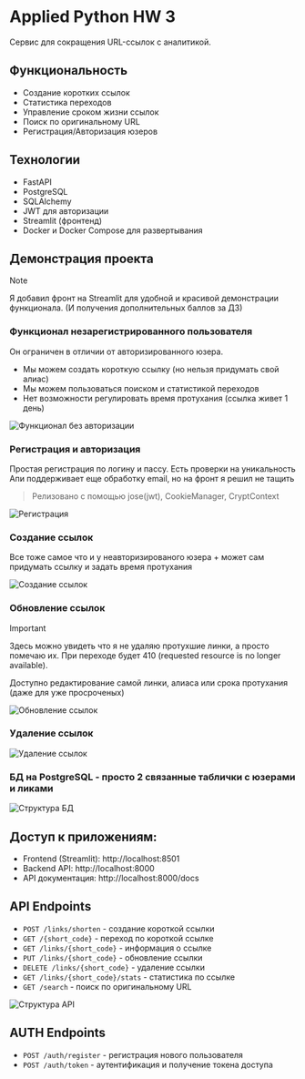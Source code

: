 # Applied Python HW 3

Сервис для сокращения URL-ссылок с аналитикой.

## Функциональность

- Создание коротких ссылок
- Статистика переходов
- Управление сроком жизни ссылок
- Поиск по оригинальному URL
- Регистрация/Авторизация юзеров

## Технологии

- FastAPI
- PostgreSQL
- SQLAlchemy
- JWT для авторизации
- Streamlit (фронтенд)
- Docker и Docker Compose для развертывания

## Демонстрация проекта

> [!NOTE]
> Я добавил фронт на Streamlit для удобной и красивой демонстрации функционала. (И получения дополнительных баллов за ДЗ)

### Функционал незарегистрированного пользователя

Он ограничен в отличии от авторизированного юзера.

- Мы можем создать короткую ссылку (но нельзя придумать свой алиас)
- Мы можем пользоваться поиском и статистикой переходов
- Нет возможности регулировать время протухания (ссылка живет 1 день)

![Функционал без авторизации](screens/unauth_funcs.gif)

### Регистрация и авторизация

Простая регистрация по логину и пассу. Есть проверки на уникальность Апи поддерживает еще обработку email, но на фронт я решил не тащить

> Релизовано с помощью jose(jwt), CookieManager, CryptContext

![Регистрация](screens/registration.gif)

### Создание ссылок

Все тоже самое что и у неавторизированого юзера + может сам придумать ссылку и задать время протухания

![Создание ссылок](screens/create_link.gif)

### Обновление ссылок

> [!IMPORTANT]
> Здесь можно увидеть что я не удаляю протухшие линки, а просто помечаю их. При переходе будет 410 (requested resource is no longer available).

Доступно редактирование самой линки, алиаса или срока протухания (даже для уже просроченых)

![Обновление ссылок](screens/update_link.gif)

### Удаление ссылок

![Удаление ссылок](screens/delete_link.gif)

### БД на PostgreSQL - просто 2 связанные таблички с юзерами и ликами

![Структура БД](screens/db_struct.png)

## Доступ к приложениям:

- Frontend (Streamlit): http://localhost:8501
- Backend API: http://localhost:8000
- API документация: http://localhost:8000/docs

## API Endpoints

- `POST /links/shorten` - создание короткой ссылки
- `GET /{short_code}` - переход по короткой ссылке
- `GET /links/{short_code}` - информация о ссылке
- `PUT /links/{short_code}` - обновление ссылки
- `DELETE /links/{short_code}` - удаление ссылки
- `GET /links/{short_code}/stats` - статистика по ссылке
- `GET /search` - поиск по оригинальному URL

![Структура API](screens/api_sctruct.png)

## AUTH Endpoints

- `POST /auth/register` - регистрация нового пользователя
- `POST /auth/token` - аутентификация и получение токена доступа
